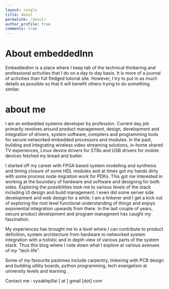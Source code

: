 ```yaml
---
layout: single
title: About
permalink: /about/
author_profile: true
comments: true
---
```


<style>
div {
    text-align: justify;
    text-justify: inter-word;
}
</style>

# About embeddedInn

Embeddedinn is a place where I keep tab of the technical thinkering and professional activities that I do on a day to day basis. It is more of a journal of activities than full fledged tutorial site. However, I try to put in as much details as possible so that it will benefit others trying to do something similar. 

# about me

I am an embedded systems developer by profession. Current day job primarily revolves around product management, design, development and integration of drivers, system software, compilers and programming tools for secure networked embedded processors and modules. In the past, building and integrating wireless video streaming solutions, in-home shared TV experiences, Linux device drivers for STBs and USB drivers for mobile devices fetched my bread and butter. 

I started off my career with FPGA based system modelling and synthesis and timing closure of some HDL modules and at times got my hands dirty with some process node migration work for PDKs. This got me interested in working at the boundary of hardware and software and designing for both sides. Exploring the possibilities took me to various levels of the stack including UI design and build management. I even did some server side development and web design for a while. I am a tinkerer and I get a kick out of exploring the root level functional understanding of things and enjoys exponential integration upwards from there. In the last couple of years, secure product development and program managment has caught my fascination. 

My experiences has brought me to a level where I can contribute to product definition, system architecture from hardware to networked system integration with a holistic and in depth view of various parts of the system stack. Thus this blog where I note down what I explore at various avenues of my "tech life".

Some of my favourite pastimes include carpentry, tinkering with PCB design and building utility boards, python programming, tech evangelism at university levels and learning .

Contact me : vysakhpillai [ at ] gmail [dot] com
